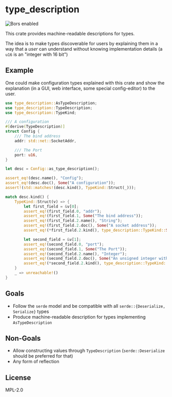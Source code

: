 # type_description

![Bors enabled](https://bors.tech/images/badge_small.svg)

This crate provides machine-readable descriptions for types.

The idea is to make types discoverable for users by explaining them in a way
that a _user_ can understand without knowing implementation details (a `u16` is
an "integer with 16 bit")

## Example

One could make configuration types explained with this crate and
show the explanation (in a GUI, web interface, some special config-editor) to
the user.

```rust
use type_description::AsTypeDescription;
use type_description::TypeDescription;
use type_description::TypeKind;

/// A configuration
#[derive(TypeDescription)]
struct Config {
    /// The bind address
    addr: std::net::SocketAddr,

    /// The Port
    port: u16,
}

let desc = Config::as_type_description();

assert_eq!(desc.name(), "Config");
assert_eq!(desc.doc(), Some("A configuration"));
assert!(std::matches!(desc.kind(), TypeKind::Struct(_)));

match desc.kind() {
    TypeKind::Struct(v) => {
        let first_field = &v[0];
        assert_eq!(first_field.0, "addr");
        assert_eq!(first_field.1, Some("The bind address"));
        assert_eq!(first_field.2.name(), "String");
        assert_eq!(first_field.2.doc(), Some("A socket address"));
        assert_eq!(*first_field.2.kind(), type_description::TypeKind::String);

        let second_field = &v[1];
        assert_eq!(second_field.0, "port");
        assert_eq!(second_field.1, Some("The Port"));
        assert_eq!(second_field.2.name(), "Integer");
        assert_eq!(second_field.2.doc(), Some("An unsigned integer with 16 bits"));
        assert_eq!(*second_field.2.kind(), type_description::TypeKind::Integer);
    }
    _ => unreachable!()
}
```

## Goals

* Follow the `serde` model and be compatible with all
  `serde::{Deserialize, Serialize}` types
* Produce machine-readable description for types implementing `AsTypeDescription`

## Non-Goals

* Allow constructing values through `TypeDescription` (`serde::Deserialize`
  should be preferred for that)
* Any form of reflection

## License

MPL-2.0


